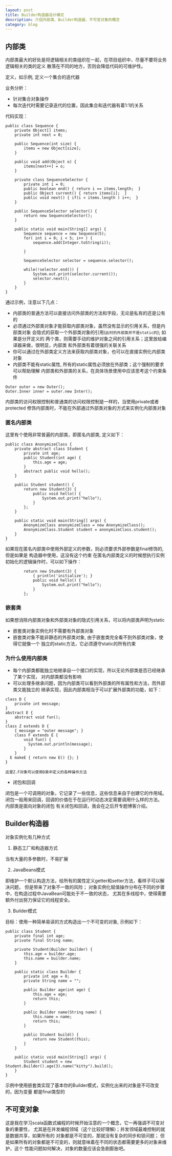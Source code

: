 ```yaml
---
layout: post
title: Builder构造器设计模式
description: 介绍内部类、Builder构造器、不可变对象的概念
category: blog
---
```


## 内部类

内部类最大的好处是将逻辑相关的类组织在一起，在项目组织中，尽量不要将业务逻辑相关的类的定义
散落在不同的地方，否则会降低代码的可维护性。

定义，如示例, 定义一个集合的迭代器

业务分析：

* 针对集合对象操作
* 每次迭代时需要记录迭代的位置，因此集合和迭代器有着1:1的关系

代码实现：

```
public class Sequence {
    private Object[] items;
    private int next = 0;

    public Sequence(int size) {
        items = new Object[size];
    }

    public void add(Object o) {
        items[next++] = o;
    }

    private class SequenceSelector {
        private int i = 0;
        public boolean end() { return i == items.length;  }
        public Object current() { return items[i];  }
        public void next() { if(i < items.length ) i++;  }
    }

    public SequenceSelector selector() {
        return new SequenceSelector();
    }

    public static void main(String[] args) {
        Sequence sequence = new Sequence(5);
        for( int i = 0; i < 5; i++ ) {
            sequence.add(Integer.toString(i));

        }

        SequenceSelector selector = sequence.selector();

        while(!selector.end()) {
            System.out.print(selector.current());
            selector.next();
        }
    }
}
```

通过示例，注意以下几点：

* 内部类的普通方法可以直接访问外部类的方法和字段，无论是私有的还是公有的
* 必须通过外部类对象才能获取内部类对象，虽然没有显示的引用关系，但是内部类对象
会隐式的获取一个外部类对象的引用(`此时的外部类并不是static的`); 如果是分开定义的
两个类，则需要手动的维护对象之间的引用关系；这里放给编译器来做，很明显，内部类
和外部类有着很强的关联关系
* 你可以通过在外部类定义方法来获取内部类对象，也可以在直接实例化内部类对象
* 内部类不能有static属性, 所有的static属性必须放在外部类；这个强制的要求可以帮助理解
内部类和外部类的关系，在具体场景使用中应该思考这个约束条件

```
Outer outer = new Outer();
Outer.Inner inner = outer.new Inter();
```

内部类的访问权限控制和普通类的访问权限控制是一样的，当使用private或者protected
修饰内部类时，不能在外部通过外部类对象的方式来实例化内部类对象

### 匿名内部类

这里有个使用非常普遍的内部类，即匿名内部类, 定义如下：

```
public class AnonymizeClass {
    private abstract class Student {
        private int age;
        public Student(int age) {
            this.age = age;
        }
        abstract public void hello();
    }

    public Student student() {
        return new Student(3) {
            public void hello() {
                System.out.print("hello");
            }
        };
    }

    public static void main(String[] args) {
        AnonymizeClass anonymizeClass = new AnonymizeClass();
        AnonymizeClass.Student student = anonymizeClass.student();
    }
}

```

如果现在匿名内部类中使用外部定义的参数，则必须要求外部参数是final修饰的, 但是如果是
构造器中使用，这没有这个约束
在匿名内部类定义的时候想执行实例初始化的逻辑操作时，可以如下操作：

```
        return new Student(3) {
            { println('initialize'); }
            public void hello() {
                System.out.print("hello");
            }
        };
```

### 嵌套类

如果想消除内部类对象和外部类对象的隐式引用关系，可以将内部类声明为static

* 嵌套类对象实例化时不需要有外部类对象
* 嵌套类对象不能非静态的外部类对象, 由于嵌套类完全看不到外部类对象，使得它就像一个
独立的static方法，它必须遵守static的所有约束

### 为什么使用内部类

* 每个内部类都能独立地继承自一个接口的实现，所以无论外部类是否已经继承了某个实现，
对内部类都没有影响
* 可以处理多继承问题，因为内部类可以看到外部类的所有属性和方法，而外部类又能独立的
继承实现，因此内部类相当于可以扩展外部类的功能，如下：

```
class D {
    private int message;
}
abstract E {
    abstract void fun();
}
class Z extends D {
    { message = "outer message"; }
    class F extends E {
        void fun() {
          System.out.println(message);
        }
    }
  E makeE { return new E() {}; }
}

这里Z.F对象可以使用D类中定义的各种操作方法
```

- 闭包和回调

闭包是一个可调用的对象，它记录了一些信息，这些信息来自于创建它的作用域。
闭包一般用来回调，回调的价值在于在运行时动态决定需要调用什么样的方法。
内部类是面向对象的闭包
有关闭包和回调，我会在之后开专题博客介绍。

## Builder构造器

对象实例化有几种方式

1. 静态工厂和构造器方式

当有大量的多参数时，不易扩展

2. JavaBeans模式

即维护一个默认构造方法，给所有的属性定义getter和setter方法，看样子可以解决问题，
但是带来了对象不一致的风险；
对象实例化赋值操作分布在不同的步骤中，在构造过程中JavaBean可能处于不一致的状态，
尤其在多线程中，使得需要额外付出努力保证它的线程安全。

3. Builder模式

目标：使用一种简单易读的方式构造出一个不可变的对象, 示例如下：

```
public class Student {
    private final int age;
    private final String name;

    private Student(Builder builder) {
        this.age = builder.age;
        this.name = builder.name;
    }

    public static class Builder {
        private int age = 0;
        private String name = "";

        public Builder age(int age) {
            this.age = age;
            return this;
        }

        public Builder name(String name) {
            this.name = name;
            return this;
        }

        public Student build() {
            return new Student(this);
        }
    }

    public static void main(String[] args) {
        Student student = new Student.Builder().age(3).name("kitty").build();
    }
}
```

示例中使用嵌套类实现了基本你的Builder模式，实例化出来的对象是不可改变的，因为变量
都是final类型的

## 不可变对象

这是我在学习scala函数式编程的时候开始注意的一个概念，它一再强调不可变对象的重要性，
尤其是在并发编程领域（这个比较好理解)；并发领域最难控制的就是数据共享，如果所有的
对象都是不可变的，那就没有复杂的同步和锁问题；
但是如果所有的对象都是不可变的，则就意味着在不同的状态都需要更多的对象来维护，这个
性能问题如何解决，对象的数量应该会急剧膨胀吧。

